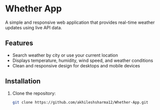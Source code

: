 # Whether App

A simple and responsive web application that provides real-time weather updates using live API data.

## Features
- Search weather by city or use your current location
- Displays temperature, humidity, wind speed, and weather conditions
- Clean and responsive design for desktops and mobile devices

## Installation
1. Clone the repository:
   ```bash
   git clone https://github.com/akhileshsharma12/Whether-App.git

